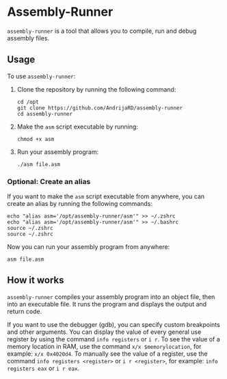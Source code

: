 # Assembly-Runner

`assembly-runner` is a tool that allows you to compile, run and debug assembly files. 

## Usage

To use `assembly-runner`:

1. Clone the repository by running the following command: 

    ```
    cd /opt
    git clone https://github.com/AndrijaRD/assembly-runner
    cd assembly-runner
    ```

2. Make the `asm` script executable by running:

    ```
    chmod +x asm
    ```

3. Run your assembly program:

    ```
    ./asm file.asm
    ```

### Optional: Create an alias

If you want to make the `asm` script executable from anywhere, you can create an alias by running the following commands:
```
echo "alias asm='/opt/assembly-runner/asm'" >> ~/.zshrc
echo "alias asm='/opt/assembly-runner/asm'" >> ~/.bashrc
source ~/.zshrc
source ~/.zshrc
```

Now you can run your assembly program from anywhere:
```
asm file.asm
```
## How it works

`assembly-runner` compiles your assembly program into an object file, then into an executable file. It runs the program and displays the output and return code. 

If you want to use the debugger (gdb), you can specify custom breakpoints and other arguments. You can display the value of every general use register by using the command `info registers` or `i r`. To see the value of a memory location in RAM, use the command `x/x $memorylocation`, for example: `x/x 0x4020d4`. To manually see the value of a register, use the command `info registers <register>` or `i r <register>`, for example: `info registers eax` or `i r eax`.
